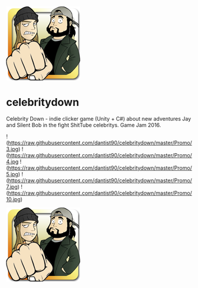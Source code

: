 ![Celebrity Down](https://raw.githubusercontent.com/dantist90/celebritydown/master/Promo/0.png?&s=200)

# celebritydown
Celebrity Down - indie clicker game (Unity + С#) about new adventures Jay and Silent Bob in the fight ShitTube celebritys. Game Jam 2016.

!(https://raw.githubusercontent.com/dantist90/celebritydown/master/Promo/3.jpg)
!(https://raw.githubusercontent.com/dantist90/celebritydown/master/Promo/4.jpg
!(https://raw.githubusercontent.com/dantist90/celebritydown/master/Promo/5.jpg)
!(https://raw.githubusercontent.com/dantist90/celebritydown/master/Promo/7.jpg)
!(https://raw.githubusercontent.com/dantist90/celebritydown/master/Promo/10.jpg)

![alt text](https://raw.githubusercontent.com/dantist90/celebritydown/master/Promo/0.png)
